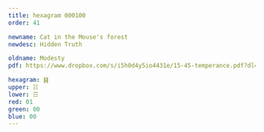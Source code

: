 ```yaml
---
title: hexagram 000100
order: 41

newname: Cat in the Mouse's forest
newdesc: Hidden Truth

oldname: Modesty
pdf: https://www.dropbox.com/s/i5h0d4y5io4431e/15-45-temperance.pdf?dl=0

hexagram: ䷎
upper: ☷
lower: ☶
red: 01
green: 00
blue: 00
---
```

